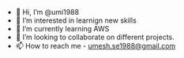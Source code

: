 - 👋 Hi, I’m @umi1988
- 👀 I’m interested in learnign new skills
- 🌱 I’m currently learning AWS
- 💞️ I’m looking to collaborate on different projects.
- 📫 How to reach me - umesh.se1988@gmail.com

<!---
umi1988/umi1988 is a ✨ special ✨ repository because its `README.md` (this file) appears on your GitHub profile.
You can click the Preview link to take a look at your changes.
--->
